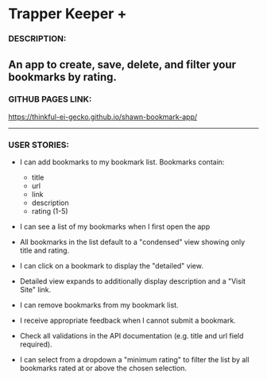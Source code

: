 # Trapper Keeper +

### DESCRIPTION:

An app to create, save, delete, and filter your bookmarks by rating.
----
### GITHUB PAGES LINK:

https://thinkful-ei-gecko.github.io/shawn-bookmark-app/

----
### USER STORIES:
- I can add bookmarks to my bookmark list. Bookmarks contain:

   - title
   - url 
   - link
   - description
   - rating (1-5)

- I can see a list of my bookmarks when I first open the app

- All bookmarks in the list default to a "condensed" view showing only title and rating.

- I can click on a bookmark to display the "detailed" view.

- Detailed view expands to additionally display description and a "Visit Site" link.

- I can remove bookmarks from my bookmark list.

- I receive appropriate feedback when I cannot submit a bookmark.

- Check all validations in the API documentation (e.g. title and url field required).

- I can select from a dropdown a "minimum rating" to filter the list by all bookmarks rated at or above the chosen selection.